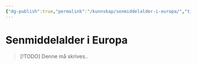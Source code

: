 ```yaml
---
{"dg-publish":true,"permalink":"/kunnskap/senmiddelalder-i-europa/","title":"Senmiddelalder i Europa","tags":["historie"]}
---
```



# Senmiddelalder i Europa

>[!TODO]
>Denne må skrives..
